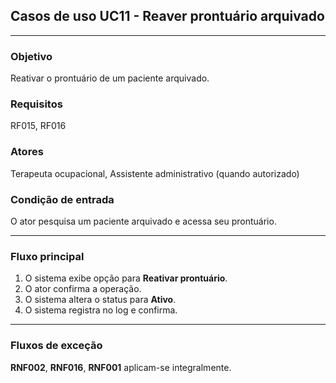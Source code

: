 ## Casos de uso UC11 - Reaver prontuário arquivado

---

### Objetivo  
Reativar o prontuário de um paciente arquivado.

### Requisitos  
RF015, RF016

### Atores  
Terapeuta ocupacional, Assistente administrativo (quando autorizado)

### Condição de entrada  
O ator pesquisa um paciente arquivado e acessa seu prontuário.

---

### Fluxo principal  

1. O sistema exibe opção para **Reativar prontuário**.  
2. O ator confirma a operação.  
3. O sistema altera o status para **Ativo**.  
4. O sistema registra no log e confirma.

---

### Fluxos de exceção  

**RNF002**, **RNF016**, **RNF001** aplicam-se integralmente.